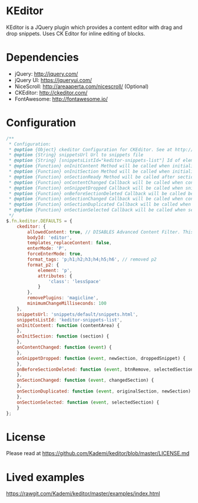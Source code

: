 # KEditor
KEditor is a JQuery plugin which provides a content editor with drag and drop snippets. Uses CK Editor for inline editing of blocks.

# Dependencies
 * jQuery: http://jquery.com/
 * jQuery UI: https://jqueryui.com/
 * NiceScroll: http://areaaperta.com/nicescroll/ (Optional)
 * CKEditor: http://ckeditor.com/
 * FontAwesome: http://fontawesome.io/

# Configuration
```javascript
/**
 * Configuration:
 * @option {Object} ckeditor Configuration for CKEditor. See at http://docs.ckeditor.com/#!/api/CKEDITOR.options
 * @option {String} snippetsUrl Url to snippets file
 * @option {String} [snippetsListId="keditor-snippets-list"] Id of element which contains snippets. As default, value is "keditor-snippets-list" and KEditor will render snippets sidebar automatically. If you specific other id, only snippets will rendered and put into your element
 * @option {Function} onInitContent Method will be called when initializing content area. It can return array of jQuery objects which will be initialized as editable section in content area. By default, all first level sections under content area will be initialized.
 * @option {Function} onInitSection Method will be called when initializing section after dropped snippet into content are. Arguments: section
 * @option {Function} onSectionReady Method will be called after section is initialized. Arguments: section
 * @option {Function} onContentChanged Callback will be called when content is changed. Arguments: event
 * @option {Function} onSnippetDropped Callback will be called when snippet is dropped into content area. Arguments: event, newSection, droppedSnippet
 * @option {Function} onBeforeSectionDeleted Callback will be called before selected section is deleted. Arguments: event, btnRemove, selectedSection
 * @option {Function} onSectionChanged Callback will be called when content of section is changed. Arguments: event, changedSection
 * @option {Function} onSectionDuplicated Callback will be called when section is duplicated. Arguments: event, originalSection, newSection
 * @option {Function} onSectionSelected Callback will be called when section is selected. Arguments: event, selectedSection
 */
$.fn.keditor.DEFAULTS = {
    ckeditor: {
        allowedContent: true, // DISABLES Advanced Content Filter. This is so templates with classes are allowed through
        bodyId: 'editor',
        templates_replaceContent: false,
        enterMode: 'P',
        forceEnterMode: true,
        format_tags: 'p;h1;h2;h3;h4;h5;h6', // removed p2
        format_p2: {
            element: 'p',
            attributes: {
                'class': 'lessSpace'
            }
        },
        removePlugins: 'magicline',
        minimumChangeMilliseconds: 100
    },
    snippetsUrl: 'snippets/default/snippets.html',
    snippetsListId: 'keditor-snippets-list',
    onInitContent: function (contentArea) {
    },
    onInitSection: function (section) {
    },
    onContentChanged: function (event) {
    },
    onSnippetDropped: function (event, newSection, droppedSnippet) {
    },
    onBeforeSectionDeleted: function (event, btnRemove, selectedSection) {
    },
    onSectionChanged: function (event, changedSection) {
    },
    onSectionDuplicated: function (event, originalSection, newSection) {
    },
    onSectionSelected: function (event, selectedSection) {
    }
};
```

# License
Please read at https://github.com/Kademi/keditor/blob/master/LICENSE.md

# Lived examples
https://rawgit.com/Kademi/keditor/master/examples/index.html
